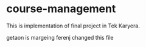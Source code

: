 # course-management

This is implementation of final project in Tek Karyera.


getaon is margeing
ferenj changed this file
